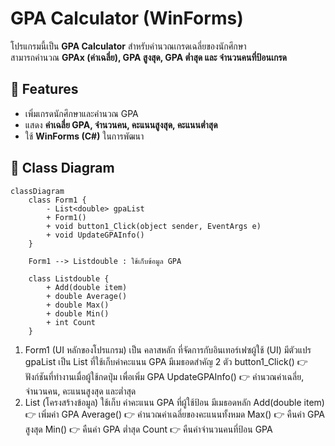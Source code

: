 # GPA Calculator (WinForms)

โปรแกรมนี้เป็น **GPA Calculator** สำหรับคำนวณเกรดเฉลี่ยของนักศึกษา  
สามารถคำนวณ **GPAx (ค่าเฉลี่ย), GPA สูงสุด, GPA ต่ำสุด และ จำนวนคนที่ป้อนเกรด**  

## 📌 Features
- เพิ่มเกรดนักศึกษาและคำนวณ GPA
- แสดง **ค่าเฉลี่ย GPA, จำนวนคน, คะแนนสูงสุด, คะแนนต่ำสุด**
- ใช้ **WinForms (C#)** ในการพัฒนา

## 📌 Class Diagram
```mermaid
classDiagram
    class Form1 {
        - List<double> gpaList
        + Form1()
        + void button1_Click(object sender, EventArgs e)
        + void UpdateGPAInfo()
    }

    Form1 --> Listdouble : ใช้เก็บข้อมูล GPA

    class Listdouble {
        + Add(double item)
        + double Average()
        + double Max()
        + double Min()
        + int Count
    }
```
 1. Form1 (UI หลักของโปรแกรม)
    เป็น คลาสหลัก ที่จัดการกับอินเทอร์เฟซผู้ใช้ (UI)
    มีตัวแปร gpaList เป็น List ที่ใช้เก็บค่าคะแนน GPA
    มีเมธอดสำคัญ 2 ตัว
    button1_Click() 👉 ฟังก์ชันที่ทำงานเมื่อผู้ใช้กดปุ่ม เพื่อเพิ่ม GPA
    UpdateGPAInfo() 👉 คำนวณค่าเฉลี่ย, จำนวนคน, คะแนนสูงสุด และต่ำสุด
 2. List<double> (โครงสร้างข้อมูล)
    ใช้เก็บ ค่าคะแนน GPA ที่ผู้ใช้ป้อน
    มีเมธอดหลัก
    Add(double item) 👉 เพิ่มค่า GPA
    Average() 👉 คำนวณค่าเฉลี่ยของคะแนนทั้งหมด
    Max() 👉 คืนค่า GPA สูงสุด
    Min() 👉 คืนค่า GPA ต่ำสุด
    Count 👉 คืนค่าจำนวนคนที่ป้อน GPA
